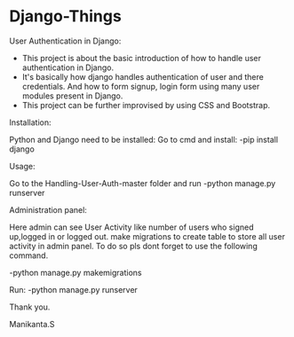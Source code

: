 # Django-Things
User Authentication in Django:

* This project is about the basic introduction of how to handle user authentication in Django.
* It's basically how django handles authentication of user and there credentials. And how to form signup, login form using many user modules present in Django.
* This project can be further improvised by using CSS and Bootstrap.

Installation:

Python and Django need to be installed:
Go to cmd and install:
-pip install django

Usage:

Go to the Handling-User-Auth-master folder and run
-python manage.py runserver

Administration panel:

Here admin can see User Activity like number of users who signed up,logged in or logged out.
make migrations to create table to store all user activity in admin panel.
To do so pls dont forget to use the following command.

-python manage.py makemigrations

Run:
-python manage.py runserver

Thank you.

Manikanta.S
